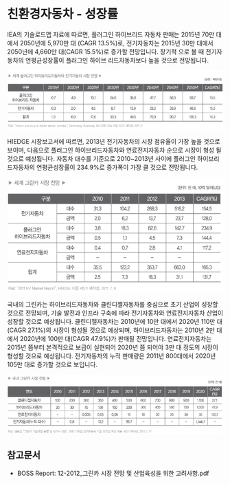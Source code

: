 # 친환경자동차 - 성장률

IEA의 기술로드맵 자료에 따르면, 플러그인 하이브리드 자동차 판매는 2015년 70만 대에서 2050년에 5,970만 대 (CAGR 13.5%)로, 전기자동차는 2015년 30만 대에서 2050년에 4,660만 대(CAGR 15.5%)로 증가할 전망입니다. 장기적 으로 볼 때 전기자동차의 연평균성장률이 플러그인 하이브 리드자동차보다 높을 것으로 전망됩니다.


![세계_플러그인_하이브리드자동차와_전기자동차_시장_전망](./images/친환경자동차_Q14_1_4.PNG)


HIEDGE 시장보고서에 따르면, 2013년 전기자동차의 시장 점유율이 가장 높을 것으로 보이며, 다음으로 플러그인 하이브리드자동차와 연료전지자동차 순으로 시장이 형성 될 것으로 예상됩니다. 자동차 대수를 기준으로 2010~2013년 사이에 플러그인 하이브리드자동차의 연평균성장률이 234.9%로 증가폭이 가장 클 것으로 전망됩니다.


![친환경자동차의_종류](./images/친환경자동차_Q14_1_4_.PNG)


국내의 그린카는 하이브리드자동차와 클린디젤자동차를 중심으로 초기 산업이 성장할 것으로 전망되며, 기술 발전과 인프라 구축에 따라 전기자동차와 연료전지자동차 산업이 성장할 것으로 예상됩니다. 클린디젤자동차는 2010년에 10만 대에서 2020년 110만 대(CAGR 27.1%)의 시장이 형성될 것으로 예상되며, 하이브리드자동차는 2010년 2만 대에서 2020년에 100만 대(CAGR 47.9%)가 판매될 전망입니다. 연료전지자동차는 2015년 쯤부터 본격적으로 보급이 실현되어 2020년 쯤 되어야 3만 대 정도의 시장이 형성할 것으로 예상됩니다. 전기자동차의 누적 판매량은 2011년 800대에서 2020년 105만 대로 증가할 것으로 보입니다.


![친환경자동차의_종류](./images/친환경자동차_Q14_1_4__.PNG)


## 참고문서
 - BOSS Report: 12-2012_그린카 시장 전망 및 산업육성을 위한 고려사항.pdf
